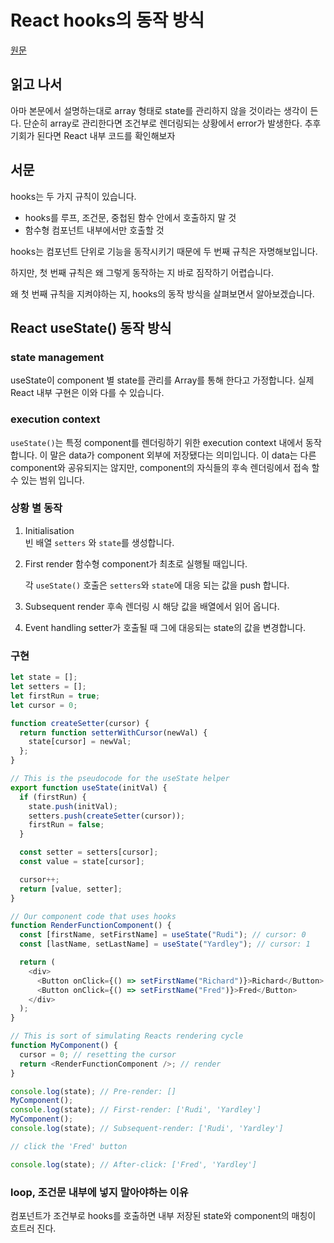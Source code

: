 # React hooks의 동작 방식

[원문](https://medium.com/@ryardley/react-hooks-not-magic-just-arrays-cd4f1857236e)

## 읽고 나서

아마 본문에서 설명하는대로 array 형태로 state를 관리하지 않을 것이라는 생각이 든다. 단순히 array로 관리한다면 조건부로 렌더링되는 상황에서 error가 발생한다. 추후 기회가 된다면 React 내부 코드를 확인해보자

## 서문

hooks는 두 가지 규칙이 있습니다.

- hooks를 루프, 조건문, 중첩된 함수 안에서 호출하지 말 것
- 함수형 컴포넌트 내부에서만 호출할 것

hooks는 컴포넌트 단위로 기능을 동작시키기 때문에 두 번째 규칙은 자명해보입니다.

하지만, 첫 번째 규칙은 왜 그렇게 동작하는 지 바로 짐작하기 어렵습니다.

왜 첫 번째 규칙을 지켜야하는 지, hooks의 동작 방식을 살펴보면서 알아보겠습니다.

## React useState() 동작 방식

### state management

useState이 component 별 state를 관리를 Array를 통해 한다고 가정합니다. 실제 React 내부 구현은 이와 다를 수 있습니다.

### execution context

`useState()`는 특정 component를 렌더링하기 위한 execution context 내에서 동작합니다. 이 말은 data가 component 외부에 저장됐다는 의미입니다. 이 data는 다른 component와 공유되지는 않지만, component의 자식들의 후속 렌더링에서 접속 할 수 있는 범위 입니다.

### 상황 별 동작

1. Initialisation  
   빈 배열 `setters` 와 `state`를 생성합니다.
2. First render
   함수형 component가 최초로 실행될 때입니다.

   각 `useState()` 호출은 `setters`와 `state`에 대응 되는 값을 push 합니다.

3. Subsequent render
   후속 렌더링 시 해당 값을 배열에서 읽어 옵니다.
4. Event handling
   setter가 호출될 때 그에 대응되는 state의 값을 변경합니다.

### 구현

```ts
let state = [];
let setters = [];
let firstRun = true;
let cursor = 0;

function createSetter(cursor) {
  return function setterWithCursor(newVal) {
    state[cursor] = newVal;
  };
}

// This is the pseudocode for the useState helper
export function useState(initVal) {
  if (firstRun) {
    state.push(initVal);
    setters.push(createSetter(cursor));
    firstRun = false;
  }

  const setter = setters[cursor];
  const value = state[cursor];

  cursor++;
  return [value, setter];
}

// Our component code that uses hooks
function RenderFunctionComponent() {
  const [firstName, setFirstName] = useState("Rudi"); // cursor: 0
  const [lastName, setLastName] = useState("Yardley"); // cursor: 1

  return (
    <div>
      <Button onClick={() => setFirstName("Richard")}>Richard</Button>
      <Button onClick={() => setFirstName("Fred")}>Fred</Button>
    </div>
  );
}

// This is sort of simulating Reacts rendering cycle
function MyComponent() {
  cursor = 0; // resetting the cursor
  return <RenderFunctionComponent />; // render
}

console.log(state); // Pre-render: []
MyComponent();
console.log(state); // First-render: ['Rudi', 'Yardley']
MyComponent();
console.log(state); // Subsequent-render: ['Rudi', 'Yardley']

// click the 'Fred' button

console.log(state); // After-click: ['Fred', 'Yardley']
```

### loop, 조건문 내부에 넣지 말아야하는 이유

컴포넌트가 조건부로 hooks를 호출하면 내부 저장된 state와 component의 매칭이 흐트러 진다.
